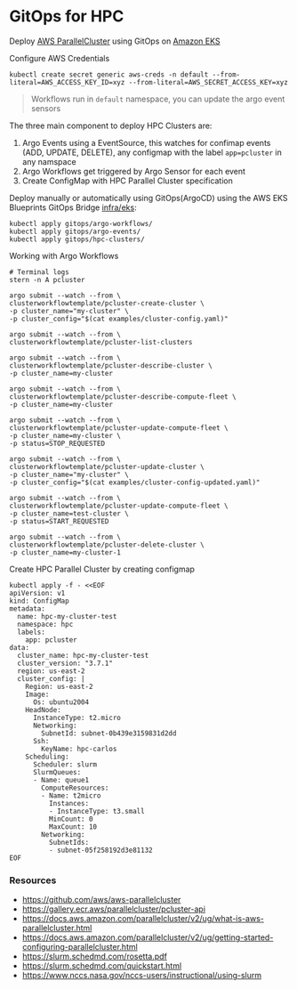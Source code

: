 # GitOps for HPC

Deploy [AWS ParallelCluster](https://aws.amazon.com/hpc/parallelcluster/) using GitOps on [Amazon EKS](https://aws.amazon.com/eks/)


Configure AWS Credentials
```shell
kubectl create secret generic aws-creds -n default --from-literal=AWS_ACCESS_KEY_ID=xyz --from-literal=AWS_SECRET_ACCESS_KEY=xyz
```
> Workflows run in `default` namespace, you can update the argo event sensors


The three main component to deploy HPC Clusters are:
1. Argo Events using a EventSource, this watches for confimap events (ADD, UPDATE, DELETE), any configmap with the label `app=pcluster` in any namspace
2. Argo Workflows get triggered by Argo Sensor for each event
3. Create ConfigMap with HPC Parallel Cluster specification



Deploy manually or automatically using GitOps(ArgoCD) using the AWS EKS Blueprints GitOps Bridge [infra/eks](./infra/eks):
```shell
kubectl apply gitops/argo-workflows/
kubectl apply gitops/argo-events/
kubectl apply gitops/hpc-clusters/
```

Working with Argo Workflows
```shell
# Terminal logs
stern -n A pcluster

argo submit --watch --from \
clusterworkflowtemplate/pcluster-create-cluster \
-p cluster_name="my-cluster" \
-p cluster_config="$(cat examples/cluster-config.yaml)"

argo submit --watch --from \
clusterworkflowtemplate/pcluster-list-clusters

argo submit --watch --from \
clusterworkflowtemplate/pcluster-describe-cluster \
-p cluster_name=my-cluster

argo submit --watch --from \
clusterworkflowtemplate/pcluster-describe-compute-fleet \
-p cluster_name=my-cluster

argo submit --watch --from \
clusterworkflowtemplate/pcluster-update-compute-fleet \
-p cluster_name=my-cluster \
-p status=STOP_REQUESTED

argo submit --watch --from \
clusterworkflowtemplate/pcluster-update-cluster \
-p cluster_name="my-cluster" \
-p cluster_config="$(cat examples/cluster-config-updated.yaml)"

argo submit --watch --from \
clusterworkflowtemplate/pcluster-update-compute-fleet \
-p cluster_name=test-cluster \
-p status=START_REQUESTED

argo submit --watch --from \
clusterworkflowtemplate/pcluster-delete-cluster \
-p cluster_name=my-cluster-1

```

Create HPC Parallel Cluster by creating configmap
```shell
kubectl apply -f - <<EOF
apiVersion: v1
kind: ConfigMap
metadata:
  name: hpc-my-cluster-test
  namespace: hpc
  labels:
    app: pcluster
data:
  cluster_name: hpc-my-cluster-test
  cluster_version: "3.7.1"
  region: us-east-2
  cluster_config: |
    Region: us-east-2
    Image:
      Os: ubuntu2004
    HeadNode:
      InstanceType: t2.micro
      Networking:
        SubnetId: subnet-0b439e3159831d2dd
      Ssh:
        KeyName: hpc-carlos
    Scheduling:
      Scheduler: slurm
      SlurmQueues:
      - Name: queue1
        ComputeResources:
        - Name: t2micro
          Instances:
          - InstanceType: t3.small
          MinCount: 0
          MaxCount: 10
        Networking:
          SubnetIds:
          - subnet-05f258192d3e81132
EOF
```




### Resources
- https://github.com/aws/aws-parallelcluster
- https://gallery.ecr.aws/parallelcluster/pcluster-api
- https://docs.aws.amazon.com/parallelcluster/v2/ug/what-is-aws-parallelcluster.html
- https://docs.aws.amazon.com/parallelcluster/v2/ug/getting-started-configuring-parallelcluster.html
- https://slurm.schedmd.com/rosetta.pdf
- https://slurm.schedmd.com/quickstart.html
- https://www.nccs.nasa.gov/nccs-users/instructional/using-slurm


